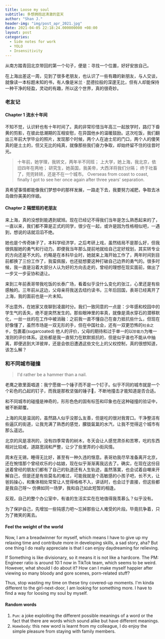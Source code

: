 ```yaml
---
title: Loose my soul
subtitle: 多想拥抱这清澈的蓝天
author: "Shan J."
header-img: "img/post_apr_2021.jpg"
date: 2021-04-05 22:18:24.000000000 +08:00
layout: post
categories:
  - Side notes for work
  - YOLO
  - Insensitivity
---
```


从南方踏青回北京带回的第一个句子，便是：寻找一个位置，好好安放自己。

在上海出差这一周，见到了很多老朋友，也认识了一些有趣的新朋友，与人交谈，就像读一本标题未知的书，有人像是米兰 · 昆德拉般的深邃无比，但有人却能保持一种干净的轻盈，灵动的有趣，所以这个世界，真的很奇妙。

### 老友记
#### Chapter 1 流水十年间

不知不觉，认识轩也有十年时间了。真的非常珍惜当年高三一起放学时，路灯下昏黄的剪影，在彼此低潮期的互相安慰，在异国他乡的温暖鼓励。这次吃饭，我们翻出三年前大学毕业的照片，发现那个时候，两个人在迪士尼的门口，两个人的傻笑真的是土土的，但又无比的纯真，就像那些我们奋力争取，却始终留不住的往昔时光。

> 十年前，她学理，我转文，两年半不同班；
> 上大学，她上海，我北京，依旧四年在两地；
> 研究生，她英国，我美帝，大西洋将我们分隔；
> 终于社畜了，兜兜转转，还是不在一个城市。
> Overseas from coast to coast, finally I got to see her once again after three years' separation.

真希望事情都能像我们梦想中的那样发展，一路走下去，我要努力减肥，争取去冰岛做你美美的伴娘。

#### Chapter 2 隔壁班的老朋友

来上海，真的没想到能遇到斌旭。现在已经记不得我们当年是怎么熟悉起来的了，一直以来，我们都不算是正式的同学，很少在一起，或许是因为性格相似吧，一遇到，想说的话就滔滔不绝。

她也是个传奇妹子了，本科学经济学，之后考研上戏，虽然结局不是那么好，但我很佩服她的勇气和行动力。即便我当年那么提前地就给自己定好规划，其实转专业的方向还是不大的。约略是在本科毕业时，她就来上海开始工作了，两年时间到目前都换了三份工作了，我蛮佩服，也还挺想要这种打破自己边界的勇气的。很多时候，我一直是沿着大部分人认为好的方向去走的，曾经的理想在现实面前，做出了一步又一步妥协和退让。

来到三年前表哥带我吃饭的长泰广场，看着似乎没什么变化的张江，心里还是有些感触的。三年前从这边，父母亲将我送去纽约读书，三年后回国，表哥已经离开了上海，我的面前也是一片未知。

不出意外，在她家又夜聊到凌晨时分。我们一致同意的一点是：少年感和校园中的学生气的丢失，绝不是突然发生的。那些眼神里的率真，就像是滴水穿石的潜移默化，一丝一丝的在工作中被消融：之前我一直不懂自己在奋力抵抗些什么，但现在好像懂了，虽然市场是一双无形的手，但在中国社会，还有一双更恐怖的`社会之手`，包裹着(sugarcoated) 他人的评价，父母的期待和过于单一的以`钞能力`为唯一准则的评价体系。这些都是我一直努力在默默抵抗的，但是似乎谁也不能从中抽离，即便逃到大洋彼岸，还是会依旧遭遇这些文化上的父权控制，真的很想知道，该怎么解？

### 和不同城市碰撞

> I'd rather be a hammer than a nail.

老鹰之歌里面唱道：我宁愿做一个锤子而不是一个钉子。似乎不同的城市就是一个个彩色的凸起的钉子，而我是那枚坚强的锤子🔨，不断地撞击才能知道是否合适。

和不同城市的碰撞是神奇的，形形色色的固有标签和印象也在这种碰撞的验证中，被不断颠覆。

上海的风是温润的，虽然路人似乎没那么友善，但是吃的很对我胃口。干净整洁有些逼仄的街道，让我充满了熟悉的感觉，朦胧氤氲的水汽，让我不觉得这个城市有那么遥远。

北京的风是凛冽的，没有四季常青的树木，冬天会让人感觉肃杀和苦寒，吃的东西相对比较咸，道路宽阔和严整，让少了些里弄的小街风情。

周末在无锡，睡得无比好，甚至有一种久违的惬意。表哥劝我尽早准备离开北京，还在惋惜那个曾经欢乐的小姑娘，现在似乎渐渐离我远去了。确实，在现在这份目送着曾经的朋友们都有了自己的轨道还有人生轨迹，虽然落寞，也会试着自嘲来开解自己，但是还是有些莫名的难过，可能我就是个高敏感的小孩子吧，长不大，让爸妈操心，和集体相处常常让人觉得格格不入，讲话时，也会过于直接，但这些都是我自己呀～ 仿佛如同一场梦，我和自己如此短暂的相逢。

反观，自己的整个办公室中，有谁的生活实实在在地值得我羡慕么？似乎没有。

为了保护自己，先增加一些钝感力吧～忘掉那些让人难受的片段。毕竟抗争着，只为了微笑的离去。

#### Feel the weight of the world

Now, I am a breadwinner for myself, which means I have to give up my relaxing time and contribute more in developing skills, a sad story, aha? But one thing I do really appreciate is that I can enjoy daydreaming for relieving.

If Something is like divisionary, so it means it is not like a hardcore. The PM: Engineer ratio is around 10:1 now in TikTok team, which seems to be weird. However, what should I do about it? How can I make myself happier after viewing so many bloody and gore scenes, porn-related stuff?

Thus, stop wasting my time on these tiny covered-up moments. I'm kinda different to the girl-next-door, I am looking for something more. I have to find a way for loosing my soul by myself.

#### Random words

1. `Pun`: a joke exploiting the different possible meanings of a word or the fact that there are words which sound alike but have different meanings.
2. `Homebody`: this new word is learnt from my colleague, I do enjoy the simple pleasure from staying with family members.
